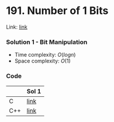 # 191. Number of 1 Bits
Link: [link](https://leetcode.com/problems/number-of-1-bits/)

### Solution 1 - Bit Manipulation
* Time complexity: $O(log n)$
* Space complexity: $O(1)$

### Code
||Sol 1|
|-|-|
|C|[link](./sol_1/main.c)|
|C++|[link](./sol_1/main.cpp)|